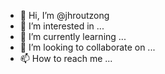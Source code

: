 - 👋 Hi, I’m @jhroutzong
- 👀 I’m interested in ...
- 🌱 I’m currently learning ...
- 💞️ I’m looking to collaborate on ...
- 📫 How to reach me ...

<!---
jhroutzong/jhroutzong is a ✨ special ✨ repository because its `README.md` (this file) appears on your GitHub profile.
You can click the Preview link to take a look at your changes.
--->
